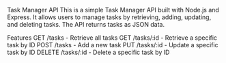 Task Manager API
This is a simple Task Manager API built with Node.js and Express. It allows users to manage tasks by retrieving, adding, updating, and deleting tasks. The API returns tasks as JSON data.

Features
GET /tasks - Retrieve all tasks
GET /tasks/:id - Retrieve a specific task by ID
POST /tasks - Add a new task
PUT /tasks/:id - Update a specific task by ID
DELETE /tasks/:id - Delete a specific task by ID
